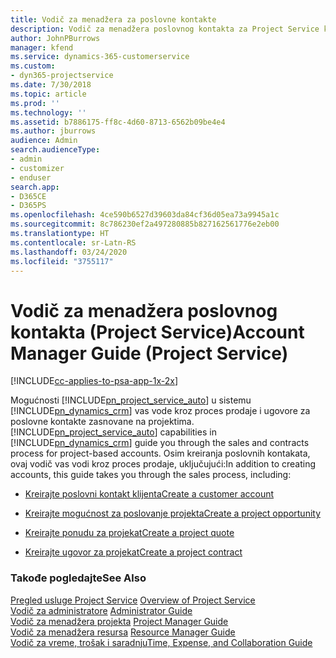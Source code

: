 ```yaml
---
title: Vodič za menadžera za poslovne kontakte
description: Vodič za menadžera poslovnog kontakta za Project Service koji vas vodi kroz proces prodaje i ugovora za poslovne kontakte zasnovane na projektima
author: JohnPBurrows
manager: kfend
ms.service: dynamics-365-customerservice
ms.custom:
- dyn365-projectservice
ms.date: 7/30/2018
ms.topic: article
ms.prod: ''
ms.technology: ''
ms.assetid: b7886175-ff8c-4d60-8713-6562b09be4e4
ms.author: jburrows
audience: Admin
search.audienceType:
- admin
- customizer
- enduser
search.app:
- D365CE
- D365PS
ms.openlocfilehash: 4ce590b6527d39603da84cf36d05ea73a9945a1c
ms.sourcegitcommit: 8c786230ef2a497280885b827162561776e2eb00
ms.translationtype: HT
ms.contentlocale: sr-Latn-RS
ms.lasthandoff: 03/24/2020
ms.locfileid: "3755117"
---
```

# <a name="account-manager-guide-project-service"></a><span data-ttu-id="13c4c-103">Vodič za menadžera poslovnog kontakta (Project Service)</span><span class="sxs-lookup"><span data-stu-id="13c4c-103">Account Manager Guide (Project Service)</span></span>

[!INCLUDE[cc-applies-to-psa-app-1x-2x](../includes/cc-applies-to-psa-app-1x-2x.md)]

<span data-ttu-id="13c4c-104">Mogućnosti [!INCLUDE[pn_project_service_auto](../includes/pn-project-service-auto.md)] u sistemu [!INCLUDE[pn_dynamics_crm](../includes/pn-dynamics-crm.md)] vas vode kroz proces prodaje i ugovore za poslovne kontakte zasnovane na projektima.</span><span class="sxs-lookup"><span data-stu-id="13c4c-104">[!INCLUDE[pn_project_service_auto](../includes/pn-project-service-auto.md)] capabilities in [!INCLUDE[pn_dynamics_crm](../includes/pn-dynamics-crm.md)] guide you through the sales and contracts process for project-based accounts.</span></span> <span data-ttu-id="13c4c-105">Osim kreiranja poslovnih kontakata, ovaj vodič vas vodi kroz proces prodaje, uključujući:</span><span class="sxs-lookup"><span data-stu-id="13c4c-105">In addition to creating accounts, this guide takes you through the sales process, including:</span></span>  
  
-   [<span data-ttu-id="13c4c-106">Kreirajte poslovni kontakt klijenta</span><span class="sxs-lookup"><span data-stu-id="13c4c-106">Create a customer account</span></span>](../project-service/create-customer-account.md)  
  
-   [<span data-ttu-id="13c4c-107">Kreirajte mogućnost za poslovanje projekta</span><span class="sxs-lookup"><span data-stu-id="13c4c-107">Create a project opportunity</span></span>](../project-service/create-project-opportunity.md)  
  
-   [<span data-ttu-id="13c4c-108">Kreirajte ponudu za projekat</span><span class="sxs-lookup"><span data-stu-id="13c4c-108">Create a project quote</span></span>](../project-service/create-project-quote.md)  
  
-   [<span data-ttu-id="13c4c-109">Kreirajte ugovor za projekat</span><span class="sxs-lookup"><span data-stu-id="13c4c-109">Create a project contract</span></span>](../project-service/create-project-contract.md)  
  
  
### <a name="see-also"></a><span data-ttu-id="13c4c-110">Takođe pogledajte</span><span class="sxs-lookup"><span data-stu-id="13c4c-110">See Also</span></span>  
 <span data-ttu-id="13c4c-111">[Pregled usluge Project Service](../project-service/overview.md) </span><span class="sxs-lookup"><span data-stu-id="13c4c-111">[Overview of Project Service](../project-service/overview.md) </span></span>  
 <span data-ttu-id="13c4c-112">[Vodič za administratore](../project-service/admin-guide.md) </span><span class="sxs-lookup"><span data-stu-id="13c4c-112">[Administrator Guide](../project-service/admin-guide.md) </span></span>  
 <span data-ttu-id="13c4c-113">[Vodič za menadžera projekta](../project-service/project-manager-guide.md) </span><span class="sxs-lookup"><span data-stu-id="13c4c-113">[Project Manager Guide](../project-service/project-manager-guide.md) </span></span>  
 <span data-ttu-id="13c4c-114">[Vodič za menadžera resursa](../project-service/resource-manager-guide.md) </span><span class="sxs-lookup"><span data-stu-id="13c4c-114">[Resource Manager Guide](../project-service/resource-manager-guide.md) </span></span>  
 [<span data-ttu-id="13c4c-115">Vodič za vreme, trošak i saradnju</span><span class="sxs-lookup"><span data-stu-id="13c4c-115">Time, Expense, and Collaboration Guide</span></span>](../project-service/time-expense-collaboration-guide.md)

